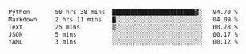 <!--START_SECTION:waka-->

```txt
Python       50 hrs 38 mins  ███████████████████████▓░   94.70 %
Markdown     2 hrs 11 mins   █░░░░░░░░░░░░░░░░░░░░░░░░   04.09 %
Text         25 mins         ▒░░░░░░░░░░░░░░░░░░░░░░░░   00.78 %
JSON         5 mins          ░░░░░░░░░░░░░░░░░░░░░░░░░   00.17 %
YAML         3 mins          ░░░░░░░░░░░░░░░░░░░░░░░░░   00.12 %
```

<!--END_SECTION:waka-->
